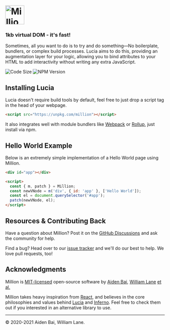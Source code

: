 # <img src="https://raw.githubusercontent.com/millionjs/million/main/.github/assets/logo.svg" height="60" alt="Million Logo" aria-label="Million Logo" />

### 1kb virtual DOM - it's fast!

Sometimes, all you want to do is to try and do something—No boilerplate, bundlers, or complex build processes. Lucia aims to do this, providing an augmentation layer for your logic, allowing you to bind attributes to your HTML to add interactivity without writing any extra JavaScript.

![Code Size](https://badgen.net/badgesize/brotli/https/unpkg.com/million?style=flat-square&label=size) ![NPM Version](https://img.shields.io/npm/v/million?style=flat-square)

## Installing Lucia

Lucia doesn't require build tools by default, feel free to just drop a script tag in the head of your webpage.

```html
<script src="https://unpkg.com/million"></script>
```

It also integrates well with module bundlers like [Webpack](https://webpack.js.org/) or [Rollup](https://rollupjs.org/), just install via npm.

## Hello World Example

Below is an extremely simple implementation of a Hello World page using Million.

```html
<div id="app"></div>

<script>
  const { m, patch } = Million;
  const newVNode = m('div', { id: 'app' }, ['Hello World']);
  const el = document.querySelector('#app');
  patch(newVNode, el);
</script>
```

## Resources & Contributing Back

Have a question about Million? Post it on the [GitHub Discussions](https://github.com/millionjs/million/discussions) and ask the community for help.

Find a bug? Head over to our [issue tracker](https://github.com/millionjs/million/issues) and we'll do our best to help. We love pull requests, too!

## Acknowledgments

Million is [MIT-licensed](LICENSE) open-source software by [Aiden Bai](https://github.com/aidenybai), [William Lane](https://github.com/willdoescode) [et al.](https://github.com/aidenybai/lucia/graphs/contributors)

Million takes heavy inspiration from [React](https://github.com/facebook/react), and believes in the core philosophies and values behind [Lucia](https://github.com/aidenybai/lucia) and [Inferno](https://github.com/infernojs/inferno). Feel free to check them out if you interested in an alternative library to use.

---

© 2020-2021 Aiden Bai, William Lane.

